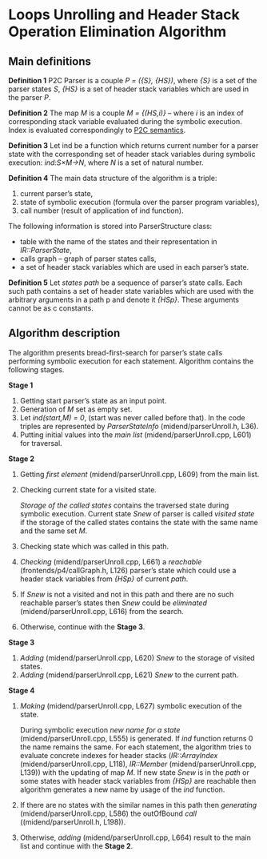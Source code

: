 # Loops Unrolling and Header Stack Operation Elimination Algorithm

## Main definitions

**Definition 1**
P2C Parser is a couple *P = ({S}, {HS})*, where *{S}* is a set of the parser states *S*,
*{HS}* is a set of header stack variables which are used in the parser *P*.

**Definition 2**
The map *M* is a couple *M = {(HS,i)}* – where *i* is an index of corresponding stack variable evaluated during the symbolic execution. 
Index is evaluated correspondingly to [P2C semantics](https://p4.org/p4-spec/docs/P4-16-v1.2.1.html#sec-header-stacks).

**Definition 3**
Let ind be a function which returns current number for a parser state with the corresponding set of header stack variables during symbolic execution: *ind:S×M→N*, where *N* is a set of natural number. 

**Definition 4**
The main data structure of the algorithm is a triple:
1.  current parser’s state, 
2.  state of symbolic execution (formula over the parser program variables),
3.  call number (result of application of ind function). 

The following information is stored into ParserStructure class:
*   table with the name of the states and their representation in *IR::ParserState*,
*   calls graph – graph of parser states calls,
*   a set of header stack variables which are used in each parser’s state.

**Definition 5**
Let *states path* be a sequence of parser’s state calls. Each such path contains a set of header state variables which are used with the arbitrary arguments in a path p and denote it *{HSp}*. These arguments cannot be as c constants.

## Algorithm description

The algorithm presents bread-first-search for parser’s state calls performing symbolic execution for each statement. 
Algorithm contains the following stages. 

**Stage 1** 
1.  Getting start parser’s state as an input point.   
2.  Generation of *M* set as empty set. 
3.	Let *ind(start,M) = 0*,  (start was never called before that). 
    In the code triples are represented by *ParserStateInfo* (midend/parserUnroll.h, L36). 
4.  Putting initial values into the *main list* (midend/parserUnroll.cpp, L601) for traversal.

**Stage 2** 
1.  Getting *first element* (midend/parserUnroll.cpp, L609) from the main list.
2.  Checking current state for a visited state. 

    *Storage of the called states* contains the traversed state during symbolic execution.
    Current state *Snew* of parser is called *visited state* if the storage of the called states contains the state with the same name and the same set *M*.
 
3.	Checking state which was called in this path.
4.	*Checking* (midend/parserUnroll.cpp, L661) a *reachable* (frontends/p4/callGraph.h, L126) parser’s state which could use a header stack variables from *{HSp}* of current *path*. 
5.	If *Snew* is not a visited and not in this path and there are no such reachable parser’s states then *Snew* could be *eliminated* (midend/parserUnroll.cpp, L616) from the search. 
6.	Otherwise, continue with the **Stage 3**.

**Stage 3**
1.	*Adding* (midend/parserUnroll.cpp, L620) *Snew* to the storage of visited states. 
2.	*Adding* (midend/parserUnroll.cpp, L621) *Snew* to the current path.

**Stage 4**
1.	*Making* (midend/parserUnroll.cpp, L627) symbolic execution of the state.

    During symbolic execution *new name for a state* (midend/parserUnroll.cpp, L555) is generated. 
    If *ind* function returns 0 the name remains the same. For each statement, the algorithm tries to evaluate concrete indexes for header stacks (*IR::ArrayIndex* (midend/parserUnroll.cpp, L118), *IR::Member* (midend/parserUnroll.cpp, L139)) with the updating of map *M*. If new state *Snew* is in the *path* or some states with header stack variables from *{HSp}* are reachable then algorithm generates a new name by usage of the *ind* function. 

2.	If there are no states with the similar names in this path then *generating* (midend/parserUnroll.cpp, L586) the outOfBound *call* ((midend/parserUnroll.h, L198)). 
3.	Otherwise, *adding* (midend/parserUnroll.cpp, L664) result to the main list and continue with the **Stage 2**. 
